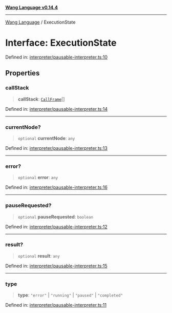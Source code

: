 [**Wang Language v0.14.4**](../README.md)

***

[Wang Language](../globals.md) / ExecutionState

# Interface: ExecutionState

Defined in: [interpreter/pausable-interpreter.ts:10](https://github.com/artpar/wang/blob/d60cad024fbc4b056d247cff6910cc599a24a1db/src/interpreter/pausable-interpreter.ts#L10)

## Properties

### callStack

> **callStack**: [`CallFrame`](CallFrame.md)[]

Defined in: [interpreter/pausable-interpreter.ts:14](https://github.com/artpar/wang/blob/d60cad024fbc4b056d247cff6910cc599a24a1db/src/interpreter/pausable-interpreter.ts#L14)

***

### currentNode?

> `optional` **currentNode**: `any`

Defined in: [interpreter/pausable-interpreter.ts:13](https://github.com/artpar/wang/blob/d60cad024fbc4b056d247cff6910cc599a24a1db/src/interpreter/pausable-interpreter.ts#L13)

***

### error?

> `optional` **error**: `any`

Defined in: [interpreter/pausable-interpreter.ts:16](https://github.com/artpar/wang/blob/d60cad024fbc4b056d247cff6910cc599a24a1db/src/interpreter/pausable-interpreter.ts#L16)

***

### pauseRequested?

> `optional` **pauseRequested**: `boolean`

Defined in: [interpreter/pausable-interpreter.ts:12](https://github.com/artpar/wang/blob/d60cad024fbc4b056d247cff6910cc599a24a1db/src/interpreter/pausable-interpreter.ts#L12)

***

### result?

> `optional` **result**: `any`

Defined in: [interpreter/pausable-interpreter.ts:15](https://github.com/artpar/wang/blob/d60cad024fbc4b056d247cff6910cc599a24a1db/src/interpreter/pausable-interpreter.ts#L15)

***

### type

> **type**: `"error"` \| `"running"` \| `"paused"` \| `"completed"`

Defined in: [interpreter/pausable-interpreter.ts:11](https://github.com/artpar/wang/blob/d60cad024fbc4b056d247cff6910cc599a24a1db/src/interpreter/pausable-interpreter.ts#L11)
